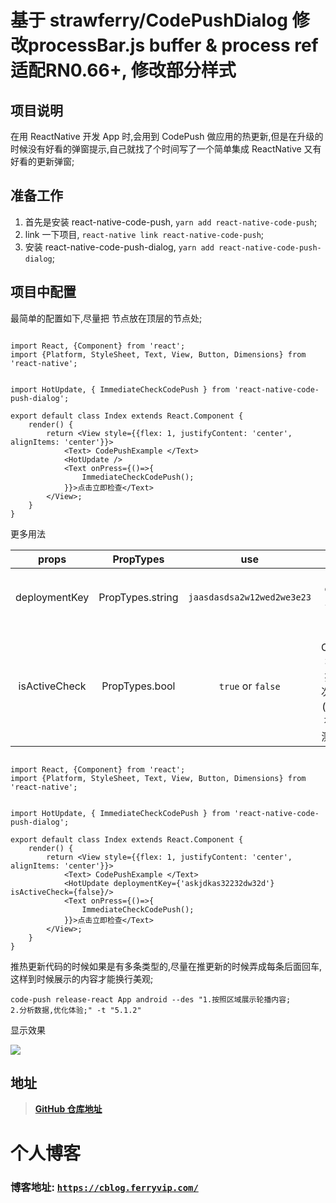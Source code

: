 # 基于 strawferry/CodePushDialog 修改processBar.js buffer & process ref适配RN0.66+, 修改部分样式

## 项目说明
在用 ReactNative 开发 App 时,会用到 CodePush 做应用的热更新,但是在升级的时候没有好看的弹窗提示,自己就找了个时间写了一个简单集成 ReactNative 又有好看的更新弹窗;

## 准备工作
1. 首先是安装 react-native-code-push,  `yarn add react-native-code-push`;
2. link 一下项目, `react-native link react-native-code-push`;
3. 安装 react-native-code-push-dialog, `yarn add react-native-code-push-dialog`;

## 项目中配置
最简单的配置如下,尽量把 <HotUpdate /> 节点放在顶层的节点处;

```flow js

import React, {Component} from 'react';
import {Platform, StyleSheet, Text, View, Button, Dimensions} from 'react-native';


import HotUpdate, { ImmediateCheckCodePush } from 'react-native-code-push-dialog';

export default class Index extends React.Component {
    render() {
        return <View style={{flex: 1, justifyContent: 'center', alignItems: 'center'}}>
            <Text> CodePushExample </Text>
            <HotUpdate />
            <Text onPress={()=>{
                ImmediateCheckCodePush();
            }}>点击立即检查</Text>
        </View>;
    }
}

```

更多用法

| props | PropTypes | use | description|
|:---:|:---:|:---:|:---:|
|deploymentKey|PropTypes.string|`jaasdasdsa2w12wed2we3e23`|code-push deploymentKey 非必须参数,没有会读取原生的;|
|isActiveCheck| PropTypes.bool|`true` or `false`|code-push CheckFrequency 检查更新策略,只提供2种, true 每次返回前台就更新(高频率), false 只有 App 启动才检测更新, 默认 true;|

```flow js

import React, {Component} from 'react';
import {Platform, StyleSheet, Text, View, Button, Dimensions} from 'react-native';


import HotUpdate, { ImmediateCheckCodePush } from 'react-native-code-push-dialog';

export default class Index extends React.Component {
    render() {
        return <View style={{flex: 1, justifyContent: 'center', alignItems: 'center'}}>
            <Text> CodePushExample </Text>
            <HotUpdate deploymentKey={'askjdkas32232dw32d'} isActiveCheck={false}/>
            <Text onPress={()=>{
                ImmediateCheckCodePush();
            }}>点击立即检查</Text>
        </View>;
    }
}

```

推热更新代码的时候如果是有多条类型的,尽量在推更新的时候弄成每条后面回车,这样到时候展示的内容才能换行美观;

`code-push release-react App android --des "1.按照区域展示轮播内容;                              2.分析数据,优化体验;" -t "5.1.2"`

显示效果

![](http://ww1.sinaimg.cn/large/8bbf0afbly1fwrho7a10fg20aj0l37bb.gif)

## 地址

> [**GitHub 仓库地址**](https://github.com/strawferry/CodePushDialog)


# 个人博客
### **博客地址: [`https://cblog.ferryvip.com/`](https://cblog.ferryvip.com/)**
